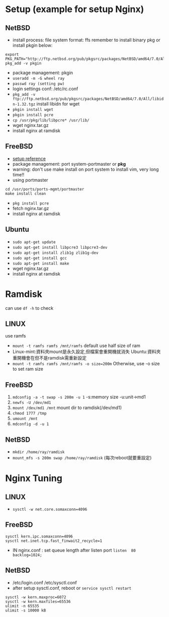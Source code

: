 # Setup (example for setup Nginx)

## NetBSD
* install process:  file system format: ffs  remember to install binary pkg or install pkgin below:
```
export PKG_PATH="http://ftp.netbsd.org/pub/pkgsrc/packages/NetBSD/amd64/7.0/All/"
pkg_add -v pkgin
```
* package management: pkgin
* `useradd -m -G wheel ray`
* `passwd ray (setting pw)`
* login settings conf: /etc/rc.conf
* `pkg_add -v ftp://ftp.netbsd.org/pub/pkgsrc/packages/NetBSD/amd64/7.0/All/libidn-1.32.tgz` install libidn for wget
* `pkgin install wget`
* `pkgin install pcre`
* `cp /usr/pkg/lib/libpcre* /usr/lib/`
* wget nginx.tar.gz
* install nginx at ramdisk


## FreeBSD  
* [setup reference](http://www.mobile01.com/topicdetail.php?f=300&t=2665811)
* package management: port system-portmaster or **pkg**
* warning: don't use make install on port system to install vim, very long time!!
* using portmaster
``` 
cd /usr/ports/ports-mgmt/portmaster
make install clean
```
* `pkg install pcre`
* fetch nginx.tar.gz
* install nginx at ramdisk

## Ubuntu
* `sudo apt-get update`
* `sudo apt-get install libpcre3 libpcre3-dev`
* `sudo apt-get install zlib1g zlib1g-dev`
* `sudo apt-get install gcc`
* `sudo apt-get install make`
* wget nginx.tar.gz
* install nginx at ramdisk

# Ramdisk
can use `df -h` to check
## LINUX

use ramfs

* `mount -t ramfs ramfs /mnt/ramfs`   default use half size of ram   
* Linux-mint:資料夾mount是永久設定,但檔案會重開機就消失  Ubuntu:資料夾重開機會在但不是ramdisk需重新設定
* `mount -t ramfs ramfs /mnt/ramfs -o size=200m`  Otherwise, use -o size to set ram size


## FreeBSD

1. `mdconfig -a -t swap -s 200m -u 1`   -s:memory size  -u:unit->md1  
2. `newfs -U /dev/md1`
3. `mount /dev/md1 /mnt`   mount dir to ramdisk(/dev/md1)
4. `chmod 1777 /tmp`
5. `umount /mnt`
6. `mdconfig -d -u 1`

## NetBSD

* `mkdir /home/ray/ramdisk`
* `mount_mfs -s 200m swap /home/ray/ramdisk` (每次reboot就要重設定)

# Nginx Tuning

## LINUX
* `sysctl -w net.core.somaxconn=4096`

## FreeBSD
```
sysctl kern.ipc.somaxconn=4096
sysctl net.inet.tcp.fast_finwait2_recycle=1
```
* IN nginx.conf : set queue length after listen port   `listen  80  backlog=1024;`

## NetBSD
* /etc/login.conf  /etc/sysctl.conf
* after setup sysctl.conf, reboot or `service sysctl restart`
```
sysctl -w kern.maxproc=6072
sysctl -w kern.maxfiles=65536
ulimit -n 65535
ulimit -s 10000 kB
```

